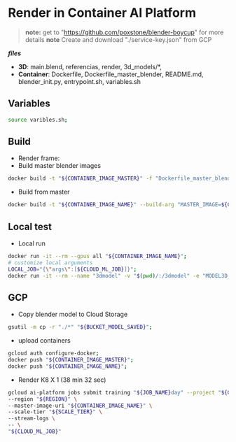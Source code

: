 # Render in Container AI Platform

> **note:** get to "https://github.com/poxstone/blender-boycup" for more details
> **note** Create and download "./service-key.json" from GCP

***files***
- **3D**: main.blend, referencias, render, 3d_models/*,
- **Container**:  Dockerfile, Dockerfile_master_blender, README.md, blender_init.py, entrypoint.sh, variables.sh

## Variables
```bash
source varibles.sh;
```

## Build

- Render frame:
- Build master blender images
```bash
docker build -t "${CONTAINER_IMAGE_MASTER}" -f "Dockerfile_master_blender" ".";
```
- Build from master
```bash
docker build -t "${CONTAINER_IMAGE_NAME}" --build-arg "MASTER_IMAGE=${CONTAINER_IMAGE_MASTER}" --build-arg "BUCKET_EXPORT=${BUCKET_EXPORT}" -f Dockerfile ".";
```


## Local test

- Local run
```bash
docker run -it --rm --gpus all "${CONTAINER_IMAGE_NAME}";
# customize local arguments
LOCAL_JOB="{\"args\":[${CLOUD_ML_JOB}]}";
docker run -it --rm --name "3dmodel" -v "$(pwd)/:/3dmodel" -e "MODEL3D_FILE=main.blend" -e "LOCAL_JOB=${LOCAL_JOB}" "${CONTAINER_IMAGE_NAME}";
```


## GCP

- Copy blender model to Cloud Storage
```bash
gsutil -m cp -r "./*" "${BUCKET_MODEL_SAVED}";
```

- upload containers
```bash
gcloud auth configure-docker;
docker push "${CONTAINER_IMAGE_MASTER}";
docker push "${CONTAINER_IMAGE_NAME}";
```

- Render K8 X 1 (38 min 32 sec)
```bash
gcloud ai-platform jobs submit training "${JOB_NAME}day" --project "${GOOGLE_CLOUD_PROJECT}" \
--region "${REGION}" \
--master-image-uri "${CONTAINER_IMAGE_NAME}" \
--scale-tier "${SCALE_TIER}" \
--stream-logs \
-- \
"${CLOUD_ML_JOB}"
```
